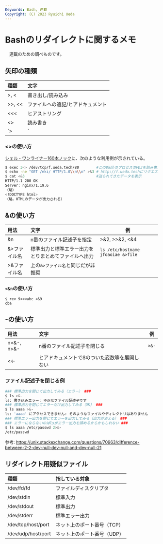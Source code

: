 ```yaml
---
Keywords: Bash, 連載
Copyright: (C) 2023 Ryuichi Ueda
---
```


# Bashのリダイレクトに関するメモ

　連載のための調べものです。

## 矢印の種類

| 種類             | 文字                     |
|:-----------------|:-------------------------|
| >, < | 書き出し/読み込み |
| >>, << | ファイルへの追記/ヒアドキュメント |
| <<< | ヒアストリング |
| <> | 読み書き |
| `>|` | -Cオプションが設定されているときにファイルを上書き |

### <>の使い方

[シェル・ワンライナー160本ノック](https://amzn.to/3P0UxaS)に、次のような利用例が示されている。

```bash
$ exec 3<> /dev/tcp/f.ueda.tech/80        #このBashのプロセスのFD3を読み書きモードで開く
$ echo -ne "GET /eki/ HTTP/1.0\\n\\n" >&3 # http://f.ueda.techにリクエストを送信
$ cat <&3                                 #送られてきたデータを表示
HTTP/1.1 200 OK
Server: nginx/1.19.6
（略）
<!DOCTYPE html>
（略。HTMLのデータが出力される）
```

## &の使い方

| 用法             | 文字                     | 例 |
|:-----------------|:-------------------------|-----|
| &n | n番のファイル記述子を指定 | >&2, >>&2, <&4 |
| &>ファイル名 | 標準出力と標準エラー出力をとりまとめてファイルへ出力 | `ls /etc/hostname jfoaoiae &>file` |
| >&ファイル名 | 上の`&>ファイル名`と同じだが非推奨 | |

### `<&n`の使い方

```
$ rev 9<<<abc <&9
cba
```

## -の使い方

| 用法             | 文字                     | 例 |
|:-----------------|:-------------------------|-----|
| n<&-, n>&- | n番のファイル記述子を閉じる | `>&-` |
| <<- | ヒアドキュメントで$のついた変数等を展開しない | |

### ファイル記述子を閉じる例

```bash
### 標準出力を閉じて出力してみる（エラー） ###
$ ls >&-                               
ls: 書き込みエラー: 不正なファイル記述子です
### 標準出力を閉じてエラーだけ出力してみる（OK） ###
$ ls aaaa >&-
ls: 'aaaa' にアクセスできません: そのようなファイルやディレクトリはありません
### 標準エラー出力を閉じてエラーを出力してみる（出力が消える） ###
### エラーにならないのはlsがエラー出力を諦めるからかもしれない ###
$ ls aaaa /etc/passwd 2>&-
/etc/passwd
```

参考: https://unix.stackexchange.com/questions/70963/difference-between-2-2-dev-null-dev-null-and-dev-null-21

## リダイレクト用疑似ファイル

| 種類             | 指している対象           |
|:-----------------|:-------------------------|
| /dev/fd/fd       | ファイルディスクリプタ   |
| /dev/stdin       | 標準入力                 |
| /dev/stdout      | 標準出力                 |
| /dev/stderr      | 標準エラー出力           |
| /dev/tcp/host/port | ネット上のポート番号（TCP）   | 
| /dev/udp/host/port | ネット上のポート番号（UDP）   | 

